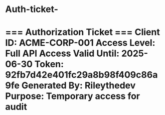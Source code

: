 # Auth-ticket-
=== Authorization Ticket ===
Client ID: ACME-CORP-001
Access Level: Full API Access
Valid Until: 2025-06-30
Token: 92fb7d42e401fc29a8b98f409c86a9fe
Generated By: Rileythedev 
Purpose: Temporary access for audit
============================
